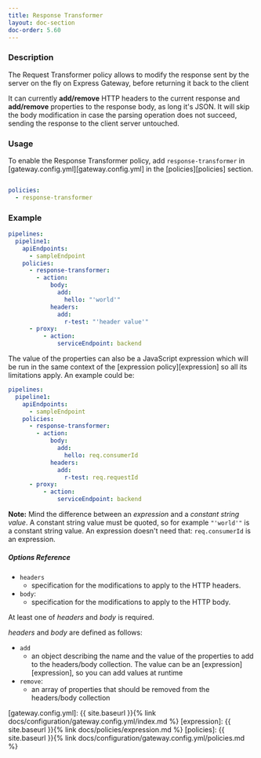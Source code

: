```yaml
---
title: Response Transformer
layout: doc-section
doc-order: 5.60
---
```


### Description

The Request Transformer policy allows to modify the response sent by the server on the fly on Express Gateway, before returning it back to the client

It can currently **add/remove** HTTP headers to the current response and **add/remove** properties to the response body, as long it's JSON. It will skip the body modification in case the parsing operation does not succeed, sending the response to the client server untouched.

### Usage

To enable the Response Transformer policy, add `response-transformer` in [gateway.config.yml][gateway.config.yml] in the [policies][policies]
section.

```yaml

policies:
  - response-transformer
```

### Example

```yaml
pipelines:
  pipeline1:
    apiEndpoints:
      - sampleEndpoint
    policies:
      - response-transformer:
        - action:
            body:
              add:
                hello: "'world'"
            headers:
              add:
                r-test: "'header value'"
      - proxy:
          - action:
              serviceEndpoint: backend
```

The value of the properties can also be a JavaScript expression which will be run in the same context of the [expression policy][expression] so all its limitations apply. An example could be:

```yaml
pipelines:
  pipeline1:
    apiEndpoints:
      - sampleEndpoint
    policies:
      - response-transformer:
        - action:
            body:
              add:
                hello: req.consumerId
            headers:
              add:
                r-test: req.requestId
      - proxy:
          - action:
              serviceEndpoint: backend
```

**Note:** Mind the difference between an _expression_ and a _constant string value_. A constant string value must be quoted, so for example `"'world'"` is a constant string value. An expression doesn't need that: `req.consumerId` is an expression.

##### Options Reference

* `headers`
  - specification for the modifications to apply to the HTTP headers.
* `body`:
  - specification for the modifications to apply to the HTTP body.

At least one of *headers* and *body* is required.

*headers* and *body* are defined as follows:

* `add`
  - an object describing the name and the value of the properties to add to the headers/body collection. The value can be an [expression][expression], so you can add values at runtime
* `remove`:
  - an array of properties that should be removed from the headers/body collection


[gateway.config.yml]: {{ site.baseurl }}{% link docs/configuration/gateway.config.yml/index.md %}
[expression]: {{ site.baseurl }}{% link docs/policies/expression.md %}
[policies]: {{ site.baseurl }}{% link docs/configuration/gateway.config.yml/policies.md %}
